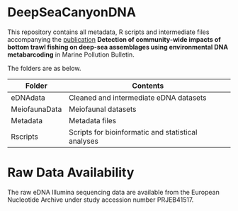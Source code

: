 # DeepSeaCanyonDNA

This repository contains all metadata, R scripts and intermediate files accompanying the [publication](http://dx.doi.org/10.1016/j.marpolbul.2022.114062) **Detection of community-wide impacts of bottom trawl fishing on deep-sea assemblages using environmental DNA metabarcoding** in Marine Pollution Bulletin. 

The folders are as below. 

Folder | Contents
--- | ---
eDNAdata | Cleaned and intermediate eDNA datasets 
MeiofaunaData | Meiofaunal datasets 
Metadata | Metadata files 
Rscripts | Scripts for bioinformatic and statistical analyses 


# Raw Data Availability 

The raw eDNA Illumina sequencing data are available from the European Nucleotide Archive under study accession number PRJEB41517.